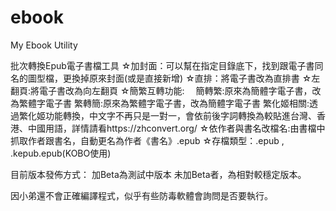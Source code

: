 # ebook
My Ebook Utility

批次轉換Epub電子書檔工具
☆加封面：可以幫在指定目錄底下，找到跟電子書同名的圖型檔，更換掉原來封面(或是直接新增)
☆直排：將電子書改為直排書
☆左翻頁:將電子書改為向左翻頁
☆簡繁互轉功能:
　簡轉繁:原來為簡體字電子書，改為繁體字電子書
  繁轉簡:原來為繁體字電子書，改為簡體字電子書
  繁化姬相關:透過繁化姬功能轉換，中文字不再只是一對一，會依前後字詞轉換為較貼進台灣、香港、中國用語，詳情請看https://zhconvert.org/
☆依作者與書名改檔名:由書檔中抓取作者跟書名，自動更名為作者《書名》.epub
☆存檔類型：.epub , .kepub.epub(KOBO使用)

目前版本發佈方式：
加Beta為測試中版本
未加Beta者，為相對較穩定版本。

因小弟還不會正確編譯程式，似乎有些防毒軟體會詢問是否要執行。
